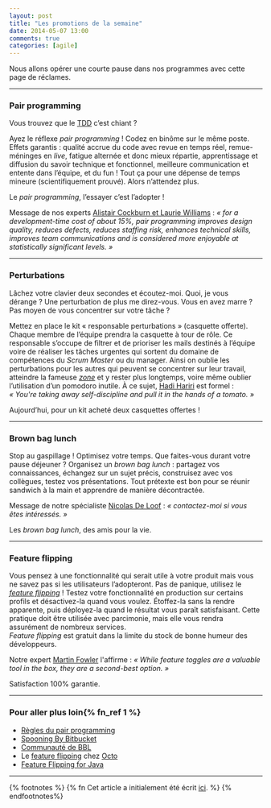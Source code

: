 ```yaml
---
layout: post
title: "Les promotions de la semaine"
date: 2014-05-07 13:00
comments: true
categories: [agile]
---
```

Nous allons opérer une courte pause dans nos programmes avec cette page de réclames.
<!--more-->
---
### Pair programming

Vous trouvez que le [TDD](http://blog.8thlight.com/uncle-bob/2013/09/23/Test-first.html) c’est chiant&nbsp;?

Ayez le réflexe _pair programming_&nbsp;! Codez en binôme sur le même poste. Effets garantis&nbsp;: qualité accrue du code avec revue en temps réel, remue-méninges en _live_, fatigue alternée et donc mieux répartie, apprentissage et diffusion du savoir technique et fonctionnel, meilleure communication et entente dans l’équipe, et du fun&nbsp;! Tout ça pour une dépense de temps mineure (scientifiquement prouvé). Alors n’attendez plus.

Le _pair programming_, l’essayer c’est l’adopter&nbsp;!

Message de nos experts [Alistair Cockburn et Laurie Williams](http://collaboration.csc.ncsu.edu/laurie/Papers/XPSardinia.PDF)&nbsp;: _«&nbsp;for a development-time cost of about 15%, pair programming improves design quality, reduces defects, reduces staffing risk, enhances technical skills, improves team communications and is considered more enjoyable at statistically significant levels.&nbsp;»_

---
### Perturbations

Lâchez votre clavier deux secondes et écoutez-moi. Quoi, je vous dérange&nbsp;? Une perturbation de plus me direz-vous. Vous en avez marre&nbsp;? Pas moyen de vous concentrer sur votre tâche&nbsp;?

Mettez en place le kit «&nbsp;responsable perturbations&nbsp;» (casquette offerte). Chaque membre de l’équipe prendra la casquette à tour de rôle. Ce responsable s’occupe de filtrer et de prioriser les mails destinés à l’équipe voire de réaliser les tâches urgentes qui sortent du domaine de compétences du _Scrum Master_ ou du manager. Ainsi on oublie les perturbations pour les autres qui peuvent se concentrer sur leur travail, atteindre la fameuse _[zone](http://ezinearticles.com/?In-The-Zone&id=65850)_ et y rester plus longtemps, voire même oublier l’utilisation d’un pomodoro inutile. À ce sujet, [Hadi Hariri](http://vimeo.com/43672296) est formel&nbsp;: _«&nbsp;You're taking away self-discipline and pull it in the hands of a tomato.&nbsp;»_

Aujourd’hui, pour un kit acheté deux casquettes offertes&nbsp;!

---
### Brown bag lunch

Stop au gaspillage&nbsp;! Optimisez votre temps. Que faites-vous durant votre pause déjeuner&nbsp;? Organisez un _brown bag lunch_&nbsp;: partagez vos connaissances, échangez sur un sujet précis, construisez avec vos collègues, testez vos présentations. Tout prétexte est bon pour se réunir sandwich à la main et apprendre de manière décontractée.

Message de notre spécialiste [Nicolas De Loof](http://blog.loof.fr/2013/02/brown-bag-lunch.html)&nbsp;: _«&nbsp;contactez-moi si vous êtes intéressés.&nbsp;»_

Les _brown bag lunch_, des amis pour la vie.

---
### Feature flipping

Vous pensez à une fonctionnalité qui serait utile à votre produit mais vous ne savez pas si les utilisateurs l’adopteront. Pas de panique, utilisez le _[feature flipping](http://99designs.com/tech-blog/blog/2012/03/01/feature-flipping/)_&nbsp;! Testez votre fonctionnalité en production sur certains profils et désactivez-la quand vous voulez. Étoffez-la sans la rendre apparente, puis déployez-la quand le résultat vous paraît satisfaisant. Cette pratique doit être utilisée avec parcimonie, mais elle vous rendra assurément de nombreux services.  
_Feature flipping_ est gratuit dans la limite du stock de bonne humeur des développeurs.

Notre expert [Martin Fowler](http://martinfowler.com/bliki/FeatureToggle.html) l'affirme&nbsp;: _«&nbsp;While feature toggles are a valuable tool in the box, they are a second-best option.&nbsp;»_

Satisfaction 100% garantie.

---
### Pour aller plus loin{% fn_ref 1 %}

- [Règles du pair programming](http://www.extremeprogramming.org/rules/pair.html)
- [Spooning By Bitbucket](http://www.youtube.com/watch?v=dYBjVTMUQY0)
- [Communauté de BBL](http://www.brownbaglunch.fr/)
- Le [feature flipping](http://blog.octo.com/feature-flipping/) chez [Octo](http://www.youtube.com/watch?v=jf3MaVsM2u4)
- [Feature Flipping for Java](http://ff4j.org/)

***

{% footnotes %}
  {% fn Cet article a initialement été écrit <a href="http://blogtechno.novediagroup.com/bonnes-pratiques-dans-lit-les-promotions-de-la-semaine/">ici</a>. %}
{% endfootnotes%}